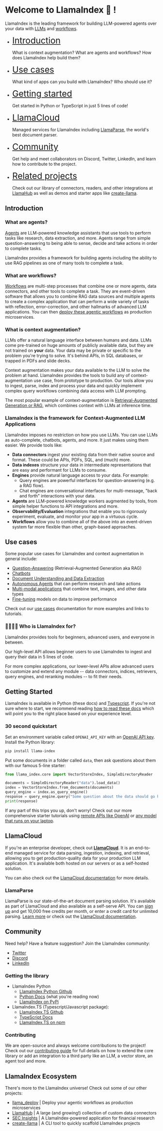 <script src="https://cdn.jsdelivr.net/npm/marked/marked.min.js"></script>

# Welcome to LlamaIndex 🦙 !

LlamaIndex is the leading framework for building LLM-powered agents over your data with [LLMs](https://en.wikipedia.org/wiki/Large_language_model) and [workflows](./understanding/workflows/).

<div class="grid cards" markdown>

-  <span style="font-size: 200%">[Introduction](#introduction)</span>

    What is context augmentation? What are agents and workflows? How does LlamaIndex help build them?

-   <span style="font-size: 200%">[Use cases](#use-cases)</span>

    What kind of apps can you build with LlamaIndex? Who should use it?

-   <span style="font-size: 200%">[Getting started](#getting-started)</span>

    Get started in Python or TypeScript in just 5 lines of code!

-   <span style="font-size: 200%">[LlamaCloud](https://docs.cloud.llamaindex.ai/)</span>

    Managed services for LlamaIndex including [LlamaParse](https://docs.cloud.llamaindex.ai/llamaparse/overview), the world's best document parser.

-   <span style="font-size: 200%">[Community](#community)</span>

    Get help and meet collaborators on Discord, Twitter, LinkedIn, and learn how to contribute to the project.

-   <span style="font-size: 200%">[Related projects](#related-projects)</span>

    Check out our library of connectors, readers, and other integrations at [LlamaHub](https://llamahub.ai) as well as demos and starter apps like [create-llama](https://www.npmjs.com/package/create-llama).

</div>

## Introduction

### What are agents?

[Agents](./understanding/agent/basic_agent/) are LLM-powered knowledge assistants that use tools to perform tasks like research, data extraction, and more. Agents range from simple question-answering to being able to sense, decide and take actions in order to complete tasks.

LlamaIndex provides a framework for building agents including the ability to use RAG pipelines as one of many tools to complete a task.

### What are workflows?

[Workflows](./understanding/workflows/) are multi-step processes that combine one or more agents, data connectors, and other tools to complete a task. They are event-driven software that allows you to combine RAG data sources and multiple agents to create a complex application that can perform a wide variety of tasks with reflection, error-correction, and other hallmarks of advanced LLM applications. You can then [deploy these agentic workflows](./module_guides/workflow/deployment.md) as production microservices.

### What is context augmentation?

LLMs offer a natural language interface between humans and data. LLMs come pre-trained on huge amounts of publicly available data, but they are not trained on **your** data. Your data may be private or specific to the problem you're trying to solve. It's behind APIs, in SQL databases, or trapped in PDFs and slide decks.

Context augmentation makes your data available to the LLM to solve the problem at hand. LlamaIndex provides the tools to build any of context-augmentation use case, from prototype to production. Our tools allow you to ingest, parse, index and process your data and quickly implement complex query workflows combining data access with LLM prompting.

The most popular example of context-augmentation is [Retrieval-Augmented Generation or RAG](./getting_started/concepts.md), which combines context with LLMs at inference time.

### LlamaIndex is the framework for Context-Augmented LLM Applications

LlamaIndex imposes no restriction on how you use LLMs. You can use LLMs as auto-complete, chatbots, agents, and more. It just makes using them easier. We provide tools like:

- **Data connectors** ingest your existing data from their native source and format. These could be APIs, PDFs, SQL, and (much) more.
- **Data indexes** structure your data in intermediate representations that are easy and performant for LLMs to consume.
- **Engines** provide natural language access to your data. For example:
    - Query engines are powerful interfaces for question-answering (e.g. a RAG flow).
    - Chat engines are conversational interfaces for multi-message, "back and forth" interactions with your data.
- **Agents** are LLM-powered knowledge workers augmented by tools, from simple helper functions to API integrations and more.
- **Observability/Evaluation** integrations that enable you to rigorously experiment, evaluate, and monitor your app in a virtuous cycle.
- **Workflows** allow you to combine all of the above into an event-driven system far more flexible than other, graph-based approaches.

## Use cases

Some popular use cases for LlamaIndex and context augmentation in general include:

- [Question-Answering](./use_cases/q_and_a/index.md) (Retrieval-Augmented Generation aka RAG)
- [Chatbots](./use_cases/chatbots.md)
- [Document Understanding and Data Extraction](./use_cases/extraction.md)
- [Autonomous Agents](./use_cases/agents.md) that can perform research and take actions
- [Multi-modal applications](./use_cases/multimodal.md) that combine text, images, and other data types
- [Fine-tuning](./use_cases/fine_tuning.md) models on data to improve performance

Check out our [use cases](./use_cases/index.md) documentation for more examples and links to tutorials.

### 👨‍👩‍👧‍👦 Who is LlamaIndex for?

LlamaIndex provides tools for beginners, advanced users, and everyone in between.

Our high-level API allows beginner users to use LlamaIndex to ingest and query their data in 5 lines of code.

For more complex applications, our lower-level APIs allow advanced users to customize and extend any module -- data connectors, indices, retrievers, query engines, and reranking modules -- to fit their needs.

## Getting Started

LlamaIndex is available in Python (these docs) and [Typescript](https://ts.llamaindex.ai/). If you're not sure where to start, we recommend reading [how to read these docs](./getting_started/reading.md) which will point you to the right place based on your experience level.

### 30 second quickstart

Set an environment variable called `OPENAI_API_KEY` with an [OpenAI API key](https://platform.openai.com/api-keys). Install the Python library:

```bash
pip install llama-index
```

Put some documents in a folder called `data`, then ask questions about them with our famous 5-line starter:

```python
from llama_index.core import VectorStoreIndex, SimpleDirectoryReader

documents = SimpleDirectoryReader("data").load_data()
index = VectorStoreIndex.from_documents(documents)
query_engine = index.as_query_engine()
response = query_engine.query("Some question about the data should go here")
print(response)
```

If any part of this trips you up, don't worry! Check out our more comprehensive starter tutorials using [remote APIs like OpenAI](./getting_started/starter_example.md) or [any model that runs on your laptop](./getting_started/starter_example_local.md).

## LlamaCloud

If you're an enterprise developer, check out [**LlamaCloud**](https://llamaindex.ai/enterprise). It is an end-to-end managed service for data parsing, ingestion, indexing, and retrieval, allowing you to get production-quality data for your production LLM application. It's available both hosted on our servers or as a self-hosted solution.

You can also check out the [LlamaCloud documentation](https://docs.cloud.llamaindex.ai/) for more details.

### LlamaParse

LlamaParse is our state-of-the-art document parsing solution. It's available as part of LlamaCloud and also available as a self-serve API. You can [sign up](https://cloud.llamaindex.ai/) and get 10,000 free credits per month, or enter a credit card for unlimited parsing. [Learn more](https://www.llamaindex.ai/llamaparse) or check out the [LlamaCloud documentation](https://docs.cloud.llamaindex.ai/llamaparse/overview).

## Community

Need help? Have a feature suggestion? Join the LlamaIndex community:

- [Twitter](https://twitter.com/llama_index)
- [Discord](https://discord.gg/dGcwcsnxhU)
- [LinkedIn](https://www.linkedin.com/company/llamaindex/)

### Getting the library

- LlamaIndex Python
    - [LlamaIndex Python Github](https://github.com/run-llama/llama_index)
    - [Python Docs](https://docs.llamaindex.ai/) (what you're reading now)
    - [LlamaIndex on PyPi](https://pypi.org/project/llama-index/)
- LlamaIndex.TS (Typescript/Javascript package):
    - [LlamaIndex.TS Github](https://github.com/run-llama/LlamaIndexTS)
    - [TypeScript Docs](https://ts.llamaindex.ai/)
    - [LlamaIndex.TS on npm](https://www.npmjs.com/package/llamaindex)

### Contributing

We are open-source and always welcome contributions to the project! Check out our [contributing guide](./CONTRIBUTING.md) for full details on how to extend the core library or add an integration to a third party like an LLM, a vector store, an agent tool and more.

## LlamaIndex Ecosystem

There's more to the LlamaIndex universe! Check out some of our other projects:

- [llama_deploy](https://github.com/run-llama/llama_deploy) | Deploy your agentic workflows as production microservices
- [LlamaHub](https://llamahub.ai) | A large (and growing!) collection of custom data connectors
- [SEC Insights](https://secinsights.ai) | A LlamaIndex-powered application for financial research
- [create-llama](https://www.npmjs.com/package/create-llama) | A CLI tool to quickly scaffold LlamaIndex projects
